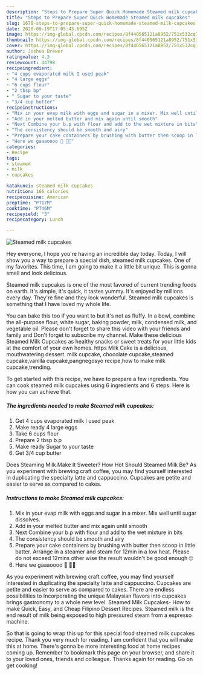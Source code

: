 ```yaml
---
description: "Steps to Prepare Super Quick Homemade Steamed milk cupcakes"
title: "Steps to Prepare Super Quick Homemade Steamed milk cupcakes"
slug: 1678-steps-to-prepare-super-quick-homemade-steamed-milk-cupcakes
date: 2020-09-19T17:05:43.695Z
image: https://img-global.cpcdn.com/recipes/8f440565121a8952/751x532cq70/steamed-milk-cupcakes-recipe-main-photo.jpg
thumbnail: https://img-global.cpcdn.com/recipes/8f440565121a8952/751x532cq70/steamed-milk-cupcakes-recipe-main-photo.jpg
cover: https://img-global.cpcdn.com/recipes/8f440565121a8952/751x532cq70/steamed-milk-cupcakes-recipe-main-photo.jpg
author: Joshua Brewer
ratingvalue: 4.3
reviewcount: 44798
recipeingredient:
- "4 cups evaporated milk I used peak"
- "4 large eggs"
- "6 cups flour"
- "2 tbsp bp"
- " Sugar to your taste"
- "3/4 cup butter"
recipeinstructions:
- "Mix in your evap milk with eggs and sugar in a mixer. Mix well until sugar dissolves."
- "Add in your melted butter and mix again until smooth"
- "Next Combine your b.p with flour and add to the wet mixture in bits"
- "The consistency should be smooth and airy"
- "Prepare your cake containers by brushing with butter then scoop in little batter. Arrange in a steamer and steam for 12min in a low heat. Please do not exceed 12mins other wise the result wouldn&#39;t be good enough 🙄"
- "Here we gaaaoooo 💃 💃💃"
categories:
- Recipe
tags:
- steamed
- milk
- cupcakes

katakunci: steamed milk cupcakes 
nutrition: 166 calories
recipecuisine: American
preptime: "PT17M"
cooktime: "PT46M"
recipeyield: "3"
recipecategory: Lunch

---
```



![Steamed milk cupcakes](https://img-global.cpcdn.com/recipes/8f440565121a8952/751x532cq70/steamed-milk-cupcakes-recipe-main-photo.jpg)

Hey everyone, I hope you're having an incredible day today. Today, I will show you a way to prepare a special dish, steamed milk cupcakes. One of my favorites. This time, I am going to make it a little bit unique. This is gonna smell and look delicious.

Steamed milk cupcakes is one of the most favored of current trending foods on earth. It's simple, it's quick, it tastes yummy. It's enjoyed by millions every day. They're fine and they look wonderful. Steamed milk cupcakes is something that I have loved my whole life.

You can bake this too if you want to but it&#39;s not as fluffy. In a bowl, combine the all-purpose flour, white sugar, baking powder, milk, condensed milk, and vegetable oil. Please don&#39;t forget to share this video with your friends and family and Don&#39;t forget to subscribe my channel. Make these delicious Steamed Milk Cupcakes as healthy snacks or sweet treats for your little kids at the comfort of your own homes. https Milk Cake is a delicious, mouthwatering dessert. milk cupcake, chocolate cupcake,steamed cupcake,vanilla cupcake,pangnegosyo recipe,how to make milk cupcake,trending.


To get started with this recipe, we have to prepare a few ingredients. You can cook steamed milk cupcakes using 6 ingredients and 6 steps. Here is how you can achieve that.

<!--inarticleads1-->

##### The ingredients needed to make Steamed milk cupcakes:

1. Get 4 cups evaporated milk I used peak
1. Make ready 4 large eggs
1. Take 6 cups flour
1. Prepare 2 tbsp b.p
1. Make ready  Sugar to your taste
1. Get 3/4 cup butter


Does Steaming Milk Make It Sweeter? How Hot Should Steamed Milk Be? As you experiment with brewing craft coffee, you may find yourself interested in duplicating the specialty latte and cappuccino. Cupcakes are petite and easier to serve as compared to cakes. 

<!--inarticleads2-->

##### Instructions to make Steamed milk cupcakes:

1. Mix in your evap milk with eggs and sugar in a mixer. Mix well until sugar dissolves.
1. Add in your melted butter and mix again until smooth
1. Next Combine your b.p with flour and add to the wet mixture in bits
1. The consistency should be smooth and airy
1. Prepare your cake containers by brushing with butter then scoop in little batter. Arrange in a steamer and steam for 12min in a low heat. Please do not exceed 12mins other wise the result wouldn&#39;t be good enough 🙄
1. Here we gaaaoooo 💃 💃💃


As you experiment with brewing craft coffee, you may find yourself interested in duplicating the specialty latte and cappuccino. Cupcakes are petite and easier to serve as compared to cakes. There are endless possibilities to Incorporating the unique Malaysian flavors into cupcakes brings gastronomy to a whole new level. Steamed Milk Cupcakes- How to make Quick, Easy, and Cheap Filipino Dessert Recipes. Steamed milk is the end result of milk being exposed to high pressured steam from a espresso machine. 

So that is going to wrap this up for this special food steamed milk cupcakes recipe. Thank you very much for reading. I am confident that you will make this at home. There's gonna be more interesting food at home recipes coming up. Remember to bookmark this page on your browser, and share it to your loved ones, friends and colleague. Thanks again for reading. Go on get cooking!
